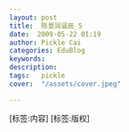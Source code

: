 ```yaml
---
layout: post  
title:  陈景润诞辰_5  
date:  2009-05-22 01:19  
author: Pickle Cai  
categories: EduBlog  
keywords: 
description:   
tags:	pickle   
cover:  "/assets/cover.jpeg"  

---  
```

    
[标签:内容]
 [标签:版权]

